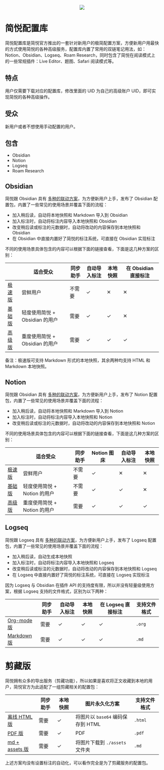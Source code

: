 <p align="center"><img src="https://cdn.jsdelivr.net/gh/23784148/upload-images@main/typora/20221003_1664779851.png" /></p>

# 简悦配置库

简悦配置库是简悦官方推出的一套针对新用户的极简配置方案，方便新用户用最快的方式使用简悦的各种高级服务，配置库内置了常用的双链笔记用法，如：Notion、Obsidian、Logseq、Roam Research，同时包含了简悦在阅读模式上的一些常规插件：Live Editor、题图、Safari 阅读模式等。

## 特点

用户仅需要下载对应的配置库，修改里面的 UID 为自己的高级账户 UID，即可实现简悦的各种高级操作。

## 受众

新用户或者不想使用手动配置的用户。

## 包含

- Obsidian
- Notion
- Logseq
- Roam Research

## Obsidian

简悦跟 Obsidian 具有 [多种的联动方案](https://github.com/Kenshin/simpread/discussions?discussions_q=label%3Aobsidian)，为方便新用户上手，发布了 Obsidian 配置包，内置了一些常见的使用场景并覆盖下面的流程：

- 加入稍后读，自动将本地快照和 Markdown 导入到 Obsidian
- 加入标注时，自动将标注内容导入本地快照和 Obsidian
- 改变稍后读或标注的元数据时，自动将改动的内容保存到本地快照和 Obsidian
- 在 Obsidian 中直接内置好了简悦的标注系统，可直接在 Obsidian 实现标注

不同的使用场景具体包含的内容可以根据下面的链接查看，下面是这几种方案的区别：

|                                                        | 适合受众                        | 同步助手 | 自动导入标注 | 本地快照 | 在 Obsidian 直接标注 |
| ------------------------------------------------------ | ------------------------------- | -------- | ------------ | -------- | -------------------- |
| [极速版](obsidian%40little/Getting%20Started.md)       | 尝鲜用户                        | 不需要   | ✓            | ✕        | ✕                    |
| [基础版](obsidian%40localrestapi/Getting%20Started.md) | 轻度使用简悦 +  Obsidian 的用户 | 需要     | ✓            | ✓        | ✕                    |
| [高级版](obsidian%40sync/Getting%20Started.md)         | 重度使用简悦 + Obsidian 的用户  | 需要     | ✓            | ✓        | ✓                    |

备注：极速版可支持 Markdown 形式的本地快照，其余两种均支持 HTML 和 Markdown 本地快照。

## Notion

简悦跟 Obsidian 具有 [多种的联动方案](https://github.com/Kenshin/simpread/discussions?discussions_q=label%3Anotion)，为方便新用户上手，发布了 Notion 配置包，内置了一些常见的使用场景并覆盖下面的流程：

- 加入稍后读，自动将本地快照和 Markdown 导入到 Notion
- 加入标注时，自动将标注内容导入本地快照和 Notion
- 改变稍后读或标注的元数据时，自动将改动的内容保存到本地快照和 Notion

不同的使用场景具体包含的内容可以根据下面的链接查看，下面是这几种方案的区别：

|                                              | 适合受众                 | 同步助手 | Notion 图床 | 自动导入标注 | 本地快照 |
|----------------------------------------------|----------------------|------|-----------|--------|------|
| [极速版](notion%40base/Getting%20Started.md)    | 尝鲜用户                 | 不需要  | ✓         | ✕      | ✕    |
| [基础版](notion%40enhance/Getting%20Started.md) | 轻度使用简悦 +  Notion 的用户 | 不需要  | ✓         | ✓      | ✕    |
| [高级版](notion%40sync/Getting%20Started.md)    | 重度使用简悦 + Notion 的用户  | 需要   | ✓         | ✓      | ✓    |

## Logseq

简悦跟 Logseq 具有 [多种的联动方案](https://github.com/Kenshin/simpread/discussions?discussions_q=label%3Alogseq)，为方便新用户上手，发布了 Logseq 配置包，内置了一些常见的使用场景并覆盖下面的流程：

- 加入稍后读，自动生成本地快照
- 加入标注时，自动将标注内容导入本地快照和 Logseq
- 改变稍后读或标注的元数据时，自动将改动的内容保存到本地快照和 Logseq
- 在 Logseq 中直接内置好了简悦的标注系统，可直接在 Logseq 实现标注

因为 Logseq 与 Obsidian 在插件 API 的支持度有限，所以并没有轻量级使用方案，根据 Logseq 支持的文件格式，区别为以下两种：

|                                                     | 同步助手 | 自动导入标注 | 本地快照 | 在 Logseq 直接标注 | 支持文件格式 |
|-----------------------------------------------------|------|--------|------|---------------|--------|
| [Org-mode 版](logseq%40orgmode/Getting%20Started.md) | 需要   | ✓      | ✓    | ✓             | `.org` |
| [Markdown 版](logseq%40md/Getting%20Started.md)      | 需要   | ✓      | ✓    | ✓             | `.md`  |

# 剪藏版

简悦拥有众多的导出服务（剪藏功能），所以如果是喜欢将正文收藏到本地的用户，简悦官方为此适配了一组剪藏相关的配置包：

|                                               | 同步助手 | 本地快照 | 图片永久化方案                    | 支持文件格式 |
| --------------------------------------------- | -------- | -------- | --------------------------------- | ------------ |
| [离线 HTML 版](snapshot/Getting%20Started.md) | 需要     | ✓        | 将图片以 `base64` 编码保存到 HTML | `.html`      |
| [PDF 版](pdf/Getting%20Started.md)            | 需要     | ✓        | PDF                               | `.pdf`       |
| [md + assets 版](assets/Getting%20Started.md) | 需要     | ✓        | 将图片下载到 `./assets` 文件夹    | `.md`        |

上述方案均没有设置标注的自动化，可以看作完全是为了剪藏服务的配置包。
